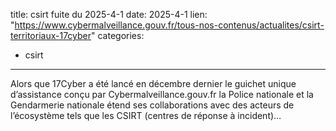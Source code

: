  
title: csirt fuite du 2025-4-1
date: 2025-4-1
lien: "https://www.cybermalveillance.gouv.fr/tous-nos-contenus/actualites/csirt-territoriaux-17cyber"
categories:
  - csirt
---

Alors que 17Cyber a été lancé en décembre dernier
le guichet unique d’assistance conçu par Cybermalveillance.gouv.fr
la Police nationale et la Gendarmerie nationale étend ses collaborations avec des acteurs de l’écosystème tels que les CSIRT (centres de réponse à incident)…

